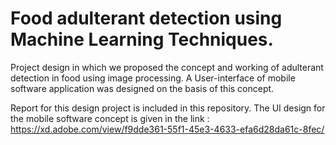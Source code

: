 # Food adulterant detection using Machine Learning Techniques.
Project design in which we proposed the concept and working of adulterant detection in food using image processing.
A User-interface of mobile software application was designed on the basis of this concept.

Report for this design project is included in this repository.
The UI design for the mobile software concept is given in the link : https://xd.adobe.com/view/f9dde361-55f1-45e3-4633-efa6d28da61c-8fec/

